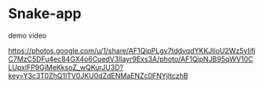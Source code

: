 # Snake-app

demo video


https://photos.google.com/u/1/share/AF1QipPLgv7tddvqdYKKJIioU2Wz5yIifjC7MzC5DFu4ec84GX4o6CuedV3llayr9Exs3A/photo/AF1QipNJB95qWV10CLUpxlFP9GjMeKksoZ_wQKurJU3D?key=Y3c3T0ZhQ1lTV0JKU0dZdENMaENZc0FNYjltczhB
